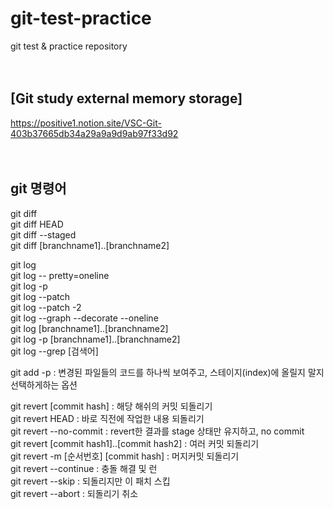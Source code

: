 # git-test-practice
git test &amp; practice repository <br><br><br>



## [Git study external memory storage]   
https://positive1.notion.site/VSC-Git-403b37665db34a29a9a9d9ab97f33d92 <br><br><br>



## git 명령어   
git diff   
git diff HEAD   
git diff --staged   
git diff [branchname1]..[branchname2]   

git log   
git log -- pretty=oneline   
git log -p   
git log --patch   
git log --patch -2   
git log --graph --decorate --oneline   
git log [branchname1]..[branchname2]    
git log -p [branchname1]..[branchname2]    
git log --grep [검색어]  
 
git add -p : 변경된 파일들의 코드를 하나씩 보여주고, 스테이지(index)에 올릴지 말지 선택하게하는 옵션   


git revert [commit hash] : 해당 해쉬의 커밋 되돌리기   
git revert HEAD : 바로 직전에 작업한 내용 되돌리기   
git revert --no-commit : revert한 결과를 stage 상태만 유지하고, no commit    
git revert [commit hash1]..[commit hash2] : 여러 커밋 되돌리기   
git revert -m [순서번호] [commit hash] : 머지커밋 되돌리기   
git revert --continue : 충돌 해결 및 런   
git revert --skip : 되돌리지만 이 패치 스킵  
git revert --abort : 되돌리기 취소    




<br><br><br>
